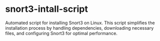 # snort3-intall-script
Automated script for installing Snort3 on Linux. This script simplifies the installation process by handling dependencies, downloading necessary files, and configuring Snort3 for optimal performance.
